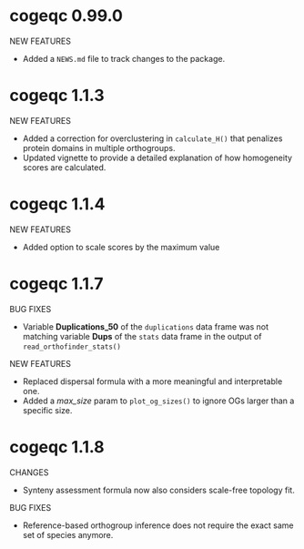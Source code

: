 # cogeqc 0.99.0

NEW FEATURES

* Added a `NEWS.md` file to track changes to the package.

# cogeqc 1.1.3

NEW FEATURES

* Added a correction for overclustering in `calculate_H()` that penalizes
protein domains in multiple orthogroups.
* Updated vignette to provide a detailed explanation of 
how homogeneity scores are calculated.

# cogeqc 1.1.4

NEW FEATURES

* Added option to scale scores by the maximum value

# cogeqc 1.1.7

BUG FIXES

* Variable **Duplications_50** of the `duplications` data frame was not
matching variable **Dups** of the `stats` data frame in the output of
`read_orthofinder_stats()`

NEW FEATURES

* Replaced dispersal formula with a more meaningful and interpretable one.
* Added a *max_size* param to `plot_og_sizes()` to ignore OGs larger
than a specific size.

# cogeqc 1.1.8

CHANGES

* Synteny assessment formula now also considers scale-free topology fit.

BUG FIXES

* Reference-based orthogroup inference does not require the exact same set
of species anymore.



